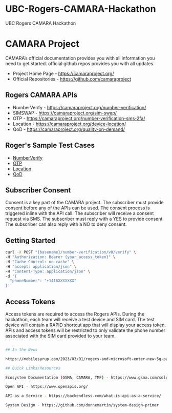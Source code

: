 # UBC-Rogers-CAMARA-Hackathon
UBC Rogers CAMARA Hackathon

# CAMARA Project

CAMARA’s official documentation provides you with all information you need to get started. official github repos provides you with all updates.

* Project Home Page - https://camaraproject.org/
* Official Repositories - https://github.com/camaraproject

## Rogers CAMARA APIs

* NumberVerify - https://camaraproject.org/number-verification/ 
* SIMSWAP - https://camaraproject.org/sim-swap/
* OTP - https://camaraproject.org/number-verification-sms-2fa/
* Location - https://camaraproject.org/device-location/
* QoD - https://camaraproject.org/quality-on-demand/

## Roger's Sample Test Cases

* [NumberVerify](tests/test-api-location-verification.html)
* [OTP](tests/test-api-one-time-password.html)
* [Location](tests/test-api-location-verification.html)
* [QoD](tests/test-api-qod.html)

## Subscriber Consent

Consent is a key part of the CAMARA project. The subscriber must provide consent before any of the APIs can be used. The consent process is triggered inline with the API call. The subscriber will receive a consent request via SMS. The subscriber must reply with a YES to provide consent. The subscriber can also reply with a NO to deny consent.

## Getting Started

```bash
curl -X POST "{basename}/number-verification/v0/verify" \
-H "Authorization: Bearer {your_access_token}" \
-H "Cache-Control: no-cache" \
-H "accept: application/json" \
-H "Content-Type: application/json" \
-d '{
  "phoneNumber": "+1416XXXXXXX"
}'
```

## Access Tokens

Access tokens are required to access the Rogers APIs. During the hackathon, each team will receive a test device and SIM card. The test device will contain a RAPID shortcut app that will display your access token. APIs and access tokens will be restricted to only validate the phone number associated with the SIM card provided to your team.

```bash

## In the News

https://mobilesyrup.com/2023/03/01/rogers-and-microsoft-enter-new-5g-partnership/

## Quick Links/Resources

Ecosystem Documentation (GSMA, CAMARA, TMF) - https://www.gsma.com/solutions-and-impact/technologies/networks/wp-content/uploads/2023/05/The-Ecosystem-for-Open-Gateway-NaaS-API-development.pdf

Open API - https://www.openapis.org/

API as a Service - https://backendless.com/what-is-api-as-a-service/

System Design - https://github.com/donnemartin/system-design-primer
